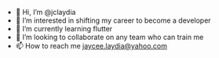 - 👋 Hi, I’m @jclaydia
- 👀 I’m interested in shifting my career to become a developer
- 🌱 I’m currently learning flutter
- 💞️ I’m looking to collaborate on any team who can train me
- 📫 How to reach me jaycee.laydia@yahoo.com

<!---
jclaydia/jclaydia is a ✨ special ✨ repository because its `README.md` (this file) appears on your GitHub profile.
You can click the Preview link to take a look at your changes.
--->
